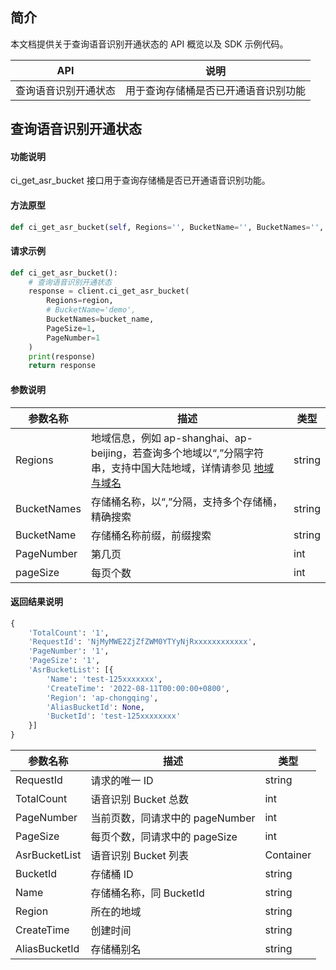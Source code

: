 ## 简介

本文档提供关于查询语音识别开通状态的 API 概览以及 SDK 示例代码。

| API  |	说明  |
|----|-----|
|  查询语音识别开通状态  |用于查询存储桶是否已开通语音识别功能  |


## 查询语音识别开通状态

#### 功能说明

ci_get_asr_bucket 接口用于查询存储桶是否已开通语音识别功能。

#### 方法原型

```py
def ci_get_asr_bucket(self, Regions='', BucketName='', BucketNames='', PageNumber='', PageSize='', **kwargs)
```

#### 请求示例

```py
def ci_get_asr_bucket():
    # 查询语音识别开通状态
    response = client.ci_get_asr_bucket(
        Regions=region,
        # BucketName='demo',
        BucketNames=bucket_name,
        PageSize=1,
        PageNumber=1
    )
    print(response)
    return response
```

#### 参数说明

| 参数名称    | 描述                                                         | 类型   |
| ----------- | ------------------------------------------------------------ | ------ |
| Regions     | 地域信息，例如 ap-shanghai、ap-beijing，若查询多个地域以“,”分隔字符串，支持中国大陆地域，详情请参见 [地域与域名](https://intl.cloud.tencent.com/document/product/1045/33423) | string |
| BucketNames | 存储桶名称，以“,”分隔，支持多个存储桶，精确搜索              | string |
| BucketName  | 存储桶名称前缀，前缀搜索                                     | string |
| PageNumber  | 第几页                                                       | int |
| pageSize    | 每页个数                                                     | int |

#### 返回结果说明

```py
{
    'TotalCount': '1', 
    'RequestId': 'NjMyMWE2ZjZfZWM0YTYyNjRxxxxxxxxxxxx', 
    'PageNumber': '1', 
    'PageSize': '1', 
    'AsrBucketList': [{
        'Name': 'test-125xxxxxxx', 
        'CreateTime': '2022-08-11T00:00:00+0800', 
        'Region': 'ap-chongqing', 
        'AliasBucketId': None, 
        'BucketId': 'test-125xxxxxxxx'
    }]
}
```

| 参数名称      | 描述                            | 类型      |
| ------------- | ------------------------------- | --------- |
| RequestId     | 请求的唯一 ID                   | string    |
| TotalCount    | 语音识别 Bucket 总数            | int       |
| PageNumber    | 当前页数，同请求中的 pageNumber | int       |
| PageSize      | 每页个数，同请求中的 pageSize   | int       |
| AsrBucketList | 语音识别 Bucket 列表            | Container |
| BucketId      | 存储桶 ID               | string |
| Name          | 存储桶名称，同 BucketId | string |
| Region        | 所在的地域              | string |
| CreateTime    | 创建时间                | string |
| AliasBucketId | 存储桶别名              | string |
